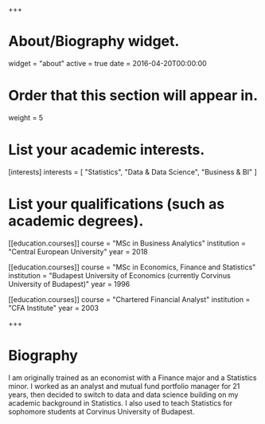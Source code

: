 +++
# About/Biography widget.
widget = "about"
active = true
date = 2016-04-20T00:00:00

# Order that this section will appear in.
weight = 5

# List your academic interests.
[interests]
  interests = [
    "Statistics",
    "Data & Data Science",
    "Business & BI"
  ]

# List your qualifications (such as academic degrees).
[[education.courses]]
  course = "MSc in Business Analytics"
  institution = "Central European University"
  year = 2018

[[education.courses]]
  course = "MSc in Economics, Finance and Statistics"
  institution = "Budapest University of Economics (currently Corvinus University of Budapest)"
  year = 1996

[[education.courses]]
  course = "Chartered Financial Analyst"
  institution = "CFA Institute"
  year = 2003
 
+++

# Biography

I am originally trained as an economist with a Finance major and a Statistics minor. I worked as an analyst and mutual fund portfolio manager for 21 years, then decided to switch to data and data science building on my academic background in Statistics. I also used to teach Statistics for sophomore students at Corvinus University of Budapest.  


